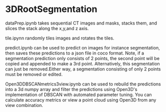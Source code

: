 # 3DRootSegmentation
dataPrep.ipynb takes sequential CT images and masks, stacks them, and slices the stack along the x,y,and z axis. 

tile.ipynn randomly tiles images and rotates the tiles.

predict.ipynb can be used to predict on images for 
instance segmentation, then saves these predictions to a json file in coco format. Note, if a segmentation prediction only consists of 2 points, the second point will be copied and appended to make a 3rd point. Alternatively, this segmentation can just be removed.Either way, a segmentation consisting of only 2 points must be removed or edited.

Open3DDBSCANmetrics3view.ipynb can be used to rebuild the predictions into a 3d numpy array and filter the predictions using Open3D's implementation of DBSCAN with automated parameter tuning. You can calculate accuracy metrics or view a point cloud using Open3D from any view combination. 